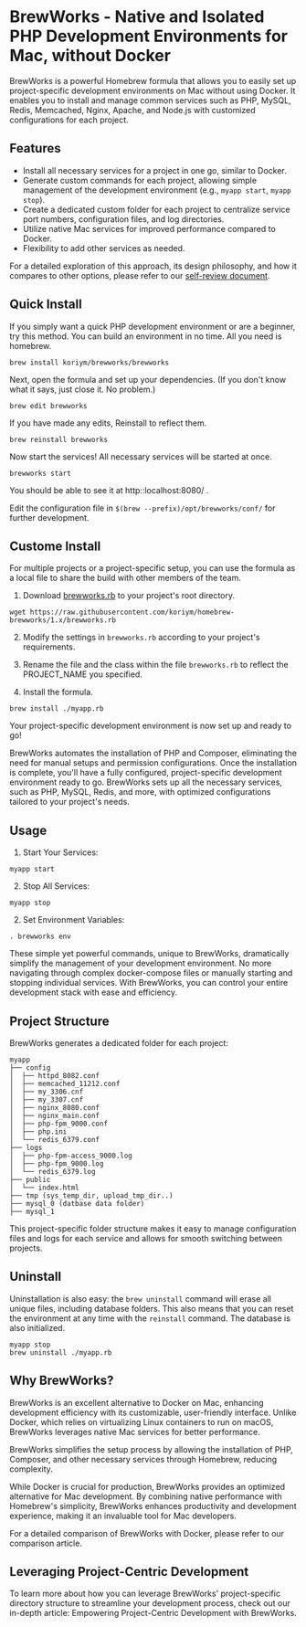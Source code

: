 # BrewWorks - Native and Isolated PHP Development Environments for Mac, without Docker

BrewWorks is a powerful Homebrew formula that allows you to easily set up project-specific development environments on Mac without using Docker. It enables you to install and manage common services such as PHP, MySQL, Redis, Memcached, Nginx, Apache, and Node.js with customized configurations for each project.

## Features

- Install all necessary services for a project in one go, similar to Docker.
- Generate custom commands for each project, allowing simple management of the development environment (e.g., `myapp start`, `myapp stop`).
- Create a dedicated custom folder for each project to centralize service port numbers, configuration files, and log directories.
- Utilize native Mac services for improved performance compared to Docker.
- Flexibility to add other services as needed.

For a detailed exploration of this approach, its design philosophy, and how it compares to other options, please refer to our [self-review document](docs/self-review.md).

## Quick Install

If you simply want a quick PHP development environment or are a beginner, try this method.
You can build an environment in no time. All you need is homebrew.

```shell
brew install koriym/brewworks/brewworks
```

Next, open the formula and set up your dependencies.
(If you don't know what it says, just close it. No problem.)

```shell
brew edit brewworks
```

If you have made any edits, Reinstall to reflect them.

```shell
brew reinstall brewworks
```

Now start the services! All necessary services will be started at once.

```shell
brewworks start
```

You should be able to see it at http::localhost:8080/ .

Edit the configuration file in ``$(brew --prefix)/opt/brewworks/conf/`` for further development.

## Custome Install

For multiple projects or a project-specific setup, you can use the formula as a local file to share the build with other members of the team.

1. Download [brewworks.rb](https://github.com/koriym/homebrew-brewworks/blob/1.x/brewworks.rb) to your project's root directory.

```shell
wget https://raw.githubusercontent.com/koriym/homebrew-brewworks/1.x/brewworks.rb
```

2. Modify the settings in `brewworks.rb` according to your project's requirements.

3. Rename the file and the class within the file `brewworks.rb` to reflect the PROJECT_NAME you specified.

4. Install the formula.

```shell
brew install ./myapp.rb
```

Your project-specific development environment is now set up and ready to go!

BrewWorks automates the installation of PHP and Composer, eliminating the need for manual setups and permission configurations. Once the installation is complete, you'll have a fully configured, project-specific development environment ready to go. BrewWorks sets up all the necessary services, such as PHP, MySQL, Redis, and more, with optimized configurations tailored to your project's needs.

## Usage


1. Start Your Services:

```shell
myapp start
```

2. Stop All Services:

```shell
myapp stop
```

2. Set Environment Variables:

```shell
. brewworks env
````

These simple yet powerful commands, unique to BrewWorks, dramatically simplify the management of your development environment. No more navigating through complex docker-compose files or manually starting and stopping individual services. With BrewWorks, you can control your entire development stack with ease and efficiency.

## Project Structure

BrewWorks generates a dedicated folder for each project:

```shell
myapp
├── config
│  ├── httpd_8082.conf
│  ├── memcached_11212.conf
│  ├── my_3306.cnf
│  ├── my_3307.cnf
│  ├── nginx_8080.conf
│  ├── nginx_main.conf
│  ├── php-fpm_9000.conf
│  ├── php.ini
│  └── redis_6379.conf
├── logs
│  ├── php-fpm-access_9000.log
│  ├── php-fpm_9000.log
│  └── redis_6379.log
├── public
│  └── index.html
├── tmp (sys_temp_dir, upload_tmp_dir..)
├── mysql_0 (datbase data folder)
├── mysql_1
```

This project-specific folder structure makes it easy to manage configuration files and logs for each service and allows for smooth switching between projects.

## Uninstall

Uninstallation is also easy: the `brew uninstall` command will erase all unique files, including database folders. This also means that you can reset the environment at any time with the `reinstall` command. The database is also initialized.

```shell
myapp stop
brew uninstall ./myapp.rb 
```

## Why BrewWorks?

BrewWorks is an excellent alternative to Docker on Mac, enhancing development efficiency with its customizable, user-friendly interface. Unlike Docker, which relies on virtualizing Linux containers to run on macOS, BrewWorks leverages native Mac services for better performance.

BrewWorks simplifies the setup process by allowing the installation of PHP, Composer, and other necessary services through Homebrew, reducing complexity.

While Docker is crucial for production, BrewWorks provides an optimized alternative for Mac development. By combining native performance with Homebrew's simplicity, BrewWorks enhances productivity and development experience, making it an invaluable tool for Mac developers.

For a detailed comparison of BrewWorks with Docker, please refer to our comparison article.

## Leveraging Project-Centric Development

To learn more about how you can leverage BrewWorks' project-specific directory structure to streamline your development process, check out our in-depth article: Empowering Project-Centric Development with BrewWorks.
